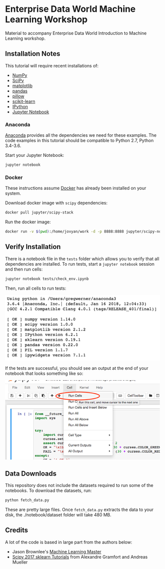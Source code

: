 # Enterprise Data World Machine Learning Workshop

Material to accompany Enterprise Data World Introduction to Machine Learning workshop.

Installation Notes
------------------

This tutorial will require recent installations of:

- [NumPy](http://www.numpy.org)
- [SciPy](http://www.scipy.org)
- [matplotlib](http://matplotlib.org)
- [pandas](http://pandas.pydata.org)
- [pillow](https://python-pillow.org)
- [scikit-learn](http://scikit-learn.org/stable/)
- [IPython](http://ipython.readthedocs.org/en/stable/)
- [Jupyter Notebook](http://jupyter.org)

### Anaconda

[Anaconda](https://www.anaconda.com/download/) provides all the dependencies we need for these examples. The code examples in this tutorial should be compatible to Python 2.7, Python 3.4-3.6.

Start your Jupyter Notebook:

```bash
jupyter notebook
```

### Docker

These instructions assume [Docker](https://docs.docker.com/install/) has already been installed on your system.

Download docker image with `scipy` dependencies:

```bash
docker pull jupyter/scipy-stack
```

Run the docker image:

```bash
docker run -v $(pwd):/home/jovyan/work -d -p 8888:8888 jupyter/scipy-notebook
```

Verify Installation
-------------------

There is a notebook file in the `tests` folder which allows you to verify that all dependencies are installed. To run tests, start a `jupyter notebook` session and then run cells:

```bash
jupyter notebook tests/check_env.ipynb
```

Then, run all cells to run tests:

![](images/check_dependencies.png)

If the tests are successful, you should see an output at the end of your notebook that looks something like so:

![](images/check_env.png)

Data Downloads
--------------

This repository does not include the datasets required to run some of the notebooks. To download the datasets, run:

```bash
python fetch_data.py
```

These are pretty large files. Once `fetch_data.py` extracts the data to your disk, the ./notebook/dataset folder will take 480 MB.

Credits
-------

A lot of the code is based in large part from the authors below:

- Jason Brownlee's [Machine Learning Master](https://machinelearningmastery.com)
- [Scipy 2017 sklearn Tutorials](https://github.com/amueller/scipy-2017-sklearn) from Alexandre Gramfort and Andreas Mueller
